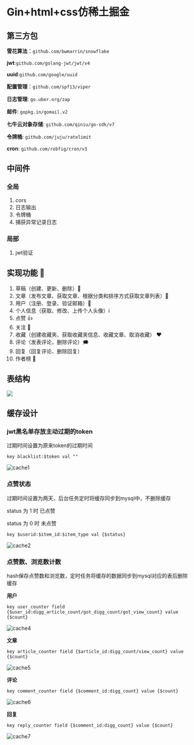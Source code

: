 # Gin+html+css仿稀土掘金


## 第三方包

**雪花算法**：`github.com/bwmarrin/snowflake`

**jwt**:`github.com/golang-jwt/jwt/v4`

**uuid**:`github.com/google/uuid`

**配置管理**：`github.com/spf13/viper`

**日志管理**:   `go.uber.org/zap`

**邮件**:  `gopkg.in/gomail.v2`

**七牛云对象存储**: `github.com/qiniu/go-sdk/v7`

**令牌桶**: `github.com/juju/ratelimit`

**cron**: `github.com/robfig/cron/v3`

## 中间件

### 全局

1. cors
2. 日志输出
3. 令牌桶
4. 捕获异常记录日志

### 局部

1. jwt验证

## 实现功能 :tada:

1. 草稿（创建、更新、删除）:scroll:
2. 文章（发布文章、获取文章、根据分类和排序方式获取文章列表）:bookmark_tabs:
3. 用户（注册、登录、验证邮箱）:bust_in_silhouette:
4. 个人信息（获取、修改、上传个人头像）:information_source:
5. 点赞 :+1:
6. 关注 :eyes:
7. 收藏（创建收藏夹、获取收藏夹信息、收藏文章、取消收藏） :heart:
8. 评论（发表评论，删除评论）:right_anger_bubble:
9. 回复（回复评论、删除回复）
10. 作者榜  :triangular_flag_on_post:

## 表结构

![](https://github.com/MulL1on/zhihu/blob/master/img/db.jpg)

## **缓存设计**

### jwt黑名单存放主动过期的token

过期时间设置为原来token的过期时间

```
key blacklist:$token val ""
```

![cache1](https://github.com/MulL1on/zhihu/blob/master/img/cache1.png)

### 点赞状态

过期时间设置为两天，后台任务定时将缓存同步到mysql中，不删除缓存

status 为 1 时 已点赞

status 为 0 时 未点赞 

```
key $userid:$item_id:$item_type val {$status}
```

![cache2](https://github.com/MulL1on/zhihu/blob/master/img/cache2.png)

### 点赞数、浏览数计数

hash保存点赞数和浏览数，定时任务将缓存的数据同步到mysql对应的表后删除缓存

**用户**

```
key user_counter field {$user_id:digg_article_count/got_digg_count/got_view_count} value {$count}
```

![cache4](https://github.com/MulL1on/zhihu/blob/master/img/cache4.png)

**文章**

```
key article_counter field {$article_id:digg_count/view_count} value {$count}
```

![cache5](https://github.com/MulL1on/zhihu/blob/master/img/cache5.png)

**评论**

```
key comment_counter field {$comment_id:digg_count} value {$count}
```

![cache6](https://github.com/MulL1on/zhihu/blob/master/img/cache6.png)

**回复**

```
key reply_counter field {$comment_id:digg_count} value {$count}
```

![cache7](https://github.com/MulL1on/zhihu/blob/master/img/cache7.png)








